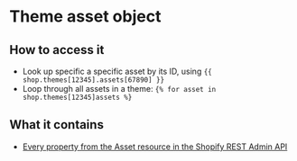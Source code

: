 # Theme asset object

##  How to access it

* Look up specific a specific asset by its ID, using `{{ shop.themes[12345].assets[67890] }}` 
* Loop through all assets in a theme: `{% for asset in shop.themes[12345]assets %}`

## What it contains

* [Every property from the Asset resource in the Shopify REST Admin API](https://shopify.dev/docs/admin-api/rest/reference/online-store/asset)

